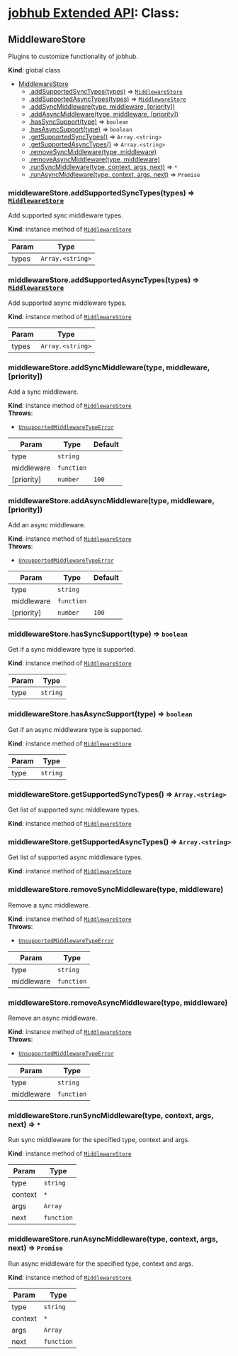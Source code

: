 # [jobhub Extended API](README.md): Class:

<a name="MiddlewareStore"></a>

## MiddlewareStore
Plugins to customize functionality of jobhub.

**Kind**: global class  

* [MiddlewareStore](MiddlewareStore.md#MiddlewareStore)
    * [.addSupportedSyncTypes(types)](MiddlewareStore.md#MiddlewareStore+addSupportedSyncTypes) ⇒ <code>[MiddlewareStore](MiddlewareStore.md#MiddlewareStore)</code>
    * [.addSupportedAsyncTypes(types)](MiddlewareStore.md#MiddlewareStore+addSupportedAsyncTypes) ⇒ <code>[MiddlewareStore](MiddlewareStore.md#MiddlewareStore)</code>
    * [.addSyncMiddleware(type, middleware, [priority])](MiddlewareStore.md#MiddlewareStore+addSyncMiddleware)
    * [.addAsyncMiddleware(type, middleware, [priority])](MiddlewareStore.md#MiddlewareStore+addAsyncMiddleware)
    * [.hasSyncSupport(type)](MiddlewareStore.md#MiddlewareStore+hasSyncSupport) ⇒ <code>boolean</code>
    * [.hasAsyncSupport(type)](MiddlewareStore.md#MiddlewareStore+hasAsyncSupport) ⇒ <code>boolean</code>
    * [.getSupportedSyncTypes()](MiddlewareStore.md#MiddlewareStore+getSupportedSyncTypes) ⇒ <code>Array.&lt;string&gt;</code>
    * [.getSupportedAsyncTypes()](MiddlewareStore.md#MiddlewareStore+getSupportedAsyncTypes) ⇒ <code>Array.&lt;string&gt;</code>
    * [.removeSyncMiddleware(type, middleware)](MiddlewareStore.md#MiddlewareStore+removeSyncMiddleware)
    * [.removeAsyncMiddleware(type, middleware)](MiddlewareStore.md#MiddlewareStore+removeAsyncMiddleware)
    * [.runSyncMiddleware(type, context, args, next)](MiddlewareStore.md#MiddlewareStore+runSyncMiddleware) ⇒ <code>\*</code>
    * [.runAsyncMiddleware(type, context, args, next)](MiddlewareStore.md#MiddlewareStore+runAsyncMiddleware) ⇒ <code>Promise</code>

<a name="MiddlewareStore+addSupportedSyncTypes"></a>

### middlewareStore.addSupportedSyncTypes(types) ⇒ <code>[MiddlewareStore](MiddlewareStore.md#MiddlewareStore)</code>
Add supported sync middleware types.

**Kind**: instance method of <code>[MiddlewareStore](MiddlewareStore.md#MiddlewareStore)</code>  

| Param | Type |
| --- | --- |
| types | <code>Array.&lt;string&gt;</code> | 

<a name="MiddlewareStore+addSupportedAsyncTypes"></a>

### middlewareStore.addSupportedAsyncTypes(types) ⇒ <code>[MiddlewareStore](MiddlewareStore.md#MiddlewareStore)</code>
Add supported async middleware types.

**Kind**: instance method of <code>[MiddlewareStore](MiddlewareStore.md#MiddlewareStore)</code>  

| Param | Type |
| --- | --- |
| types | <code>Array.&lt;string&gt;</code> | 

<a name="MiddlewareStore+addSyncMiddleware"></a>

### middlewareStore.addSyncMiddleware(type, middleware, [priority])
Add a sync middleware.

**Kind**: instance method of <code>[MiddlewareStore](MiddlewareStore.md#MiddlewareStore)</code>  
**Throws**:

- <code>[UnsupportedMiddlewareTypeError](UnsupportedMiddlewareTypeError.md#UnsupportedMiddlewareTypeError)</code> 


| Param | Type | Default |
| --- | --- | --- |
| type | <code>string</code> |  | 
| middleware | <code>function</code> |  | 
| [priority] | <code>number</code> | <code>100</code> | 

<a name="MiddlewareStore+addAsyncMiddleware"></a>

### middlewareStore.addAsyncMiddleware(type, middleware, [priority])
Add an async middleware.

**Kind**: instance method of <code>[MiddlewareStore](MiddlewareStore.md#MiddlewareStore)</code>  
**Throws**:

- <code>[UnsupportedMiddlewareTypeError](UnsupportedMiddlewareTypeError.md#UnsupportedMiddlewareTypeError)</code> 


| Param | Type | Default |
| --- | --- | --- |
| type | <code>string</code> |  | 
| middleware | <code>function</code> |  | 
| [priority] | <code>number</code> | <code>100</code> | 

<a name="MiddlewareStore+hasSyncSupport"></a>

### middlewareStore.hasSyncSupport(type) ⇒ <code>boolean</code>
Get if a sync middleware type is supported.

**Kind**: instance method of <code>[MiddlewareStore](MiddlewareStore.md#MiddlewareStore)</code>  

| Param | Type |
| --- | --- |
| type | <code>string</code> | 

<a name="MiddlewareStore+hasAsyncSupport"></a>

### middlewareStore.hasAsyncSupport(type) ⇒ <code>boolean</code>
Get if an async middleware type is supported.

**Kind**: instance method of <code>[MiddlewareStore](MiddlewareStore.md#MiddlewareStore)</code>  

| Param | Type |
| --- | --- |
| type | <code>string</code> | 

<a name="MiddlewareStore+getSupportedSyncTypes"></a>

### middlewareStore.getSupportedSyncTypes() ⇒ <code>Array.&lt;string&gt;</code>
Get list of supported sync middleware types.

**Kind**: instance method of <code>[MiddlewareStore](MiddlewareStore.md#MiddlewareStore)</code>  
<a name="MiddlewareStore+getSupportedAsyncTypes"></a>

### middlewareStore.getSupportedAsyncTypes() ⇒ <code>Array.&lt;string&gt;</code>
Get list of supported async middleware types.

**Kind**: instance method of <code>[MiddlewareStore](MiddlewareStore.md#MiddlewareStore)</code>  
<a name="MiddlewareStore+removeSyncMiddleware"></a>

### middlewareStore.removeSyncMiddleware(type, middleware)
Remove a sync middleware.

**Kind**: instance method of <code>[MiddlewareStore](MiddlewareStore.md#MiddlewareStore)</code>  
**Throws**:

- <code>[UnsupportedMiddlewareTypeError](UnsupportedMiddlewareTypeError.md#UnsupportedMiddlewareTypeError)</code> 


| Param | Type |
| --- | --- |
| type | <code>string</code> | 
| middleware | <code>function</code> | 

<a name="MiddlewareStore+removeAsyncMiddleware"></a>

### middlewareStore.removeAsyncMiddleware(type, middleware)
Remove an async middleware.

**Kind**: instance method of <code>[MiddlewareStore](MiddlewareStore.md#MiddlewareStore)</code>  
**Throws**:

- <code>[UnsupportedMiddlewareTypeError](UnsupportedMiddlewareTypeError.md#UnsupportedMiddlewareTypeError)</code> 


| Param | Type |
| --- | --- |
| type | <code>string</code> | 
| middleware | <code>function</code> | 

<a name="MiddlewareStore+runSyncMiddleware"></a>

### middlewareStore.runSyncMiddleware(type, context, args, next) ⇒ <code>\*</code>
Run sync middleware for the specified type, context and args.

**Kind**: instance method of <code>[MiddlewareStore](MiddlewareStore.md#MiddlewareStore)</code>  

| Param | Type |
| --- | --- |
| type | <code>string</code> | 
| context | <code>\*</code> | 
| args | <code>Array</code> | 
| next | <code>function</code> | 

<a name="MiddlewareStore+runAsyncMiddleware"></a>

### middlewareStore.runAsyncMiddleware(type, context, args, next) ⇒ <code>Promise</code>
Run async middleware for the specified type, context and args.

**Kind**: instance method of <code>[MiddlewareStore](MiddlewareStore.md#MiddlewareStore)</code>  

| Param | Type |
| --- | --- |
| type | <code>string</code> | 
| context | <code>\*</code> | 
| args | <code>Array</code> | 
| next | <code>function</code> | 

